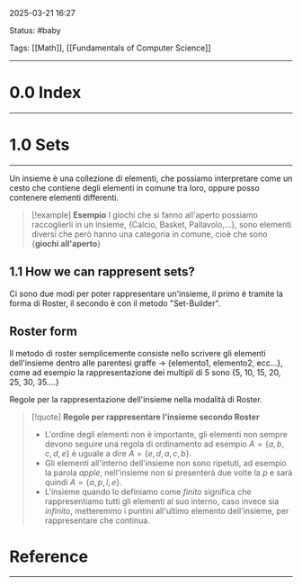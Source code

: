 2025-03-21 16:27

Status: #baby 

Tags:  [[Math]], [[Fundamentals of Computer Science]]

---
# 0.0 Index
---
# 1.0 Sets
---
Un insieme è una collezione di elementi, che possiamo interpretare come un cesto che contiene degli elementi in comune tra loro, oppure posso contenere elementi differenti.

>[!example] **Esempio**
>I giochi che si fanno all'aperto possiamo raccoglierli in un insieme, {Calcio, Basket, Pallavolo,...}, sono elementi diversi che però hanno una categoria in comune, cioè che sono {**giochi all'aperto**}

## 1.1 How we can rappresent sets?
Ci sono due modi per poter rappresentare un'insieme, il primo è tramite la forma di Roster, il secondo è con il metodo "Set-Builder".
## Roster form
Il metodo di roster semplicemente consiste nello scrivere gli elementi dell'insieme dentro alle parentesi graffe -> {elemento1, elemento2, ecc...}, come ad esempio la rappresentazione dei multipli di 5 sono {5, 10, 15, 20, 25, 30, 35….}

Regole per la rappresentazione dell'insieme nella modalità di Roster.

>[!quote] **Regole per rappresentare l'insieme secondo Roster**
>- L'ordine degli elementi non è importante, gli elementi non sempre devono seguire una regola di ordinamento ad esempio $A= \{ a, b, c, d, e\}$ è uguale a dire $A= \{ e, d, a, c, b \}$.
>- Gli elementi all'interno dell'insieme non sono ripetuti, ad esempio la parola *apple*, nell'insieme non si presenterà due volte la $p$ e sarà quindi $A=\{a,p,l,e\}$.
>- L'insieme quando lo definiamo come $finito$ significa che rappresentiamo tutti gli elementi al suo interno, caso invece sia $infinito$, metteremmo i puntini all'ultimo elemento dell'insieme, per rappresentare che continua.

# Reference
---
 

